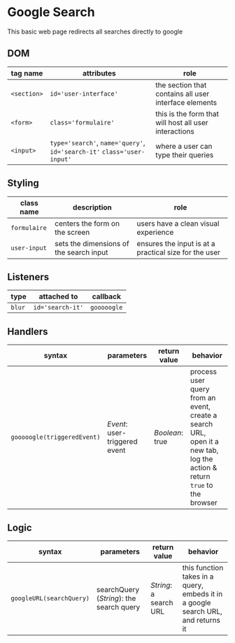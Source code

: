 # Google Search

This basic web page redirects all searches directly to google

## DOM

| tag name | attributes | role |
| --- | --- | --- |
| `<section>` | `id='user-interface'` | the section that contains all user interface elements |
| `<form>` | `class='formulaire'` | this is the form that will host all user interactions |
| `<input>` | `type='search'`, `name='query'`, `id='search-it'` `class='user-input'` | where a user can type their queries |

## Styling

| class name | description | role |
| --- | --- | --- |
| `formulaire` | centers the form on the screen | users have a clean visual experience |
| `user-input` | sets the dimensions of the search input | ensures the input is at a practical size for the user |

## Listeners

| type | attached to | callback |
| --- | --- | --- |
| `blur` | `id='search-it'` | `gooooogle` |

## Handlers

| syntax | parameters | return value | behavior |
| --- | --- | --- | --- |
| `gooooogle(triggeredEvent)` | _Event_: user-triggered event | _Boolean_: true | process user query from an event, create a search URL, open it a new tab, log the action & return `true` to the browser |

## Logic

| syntax | parameters | return value | behavior |
| --- | --- | --- | --- |
| `googleURL(searchQuery)` | searchQuery (_String_): the search query | _String_: a search URL | this function takes in a query, embeds it in a google search URL, and returns it |
